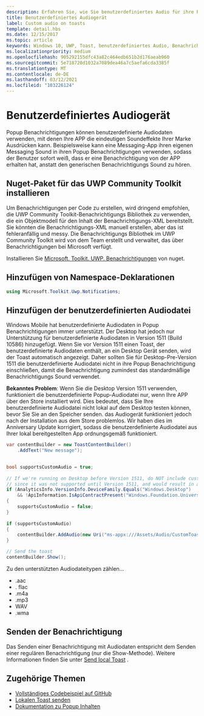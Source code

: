 ```yaml
---
description: Erfahren Sie, wie Sie benutzerdefiniertes Audio für ihre Popup Benachrichtigungen verwenden, damit Ihre APP die eindeutigen Soundeffekte Ihrer Marke Ausdrücken kann.
title: Benutzerdefiniertes Audiogerät
label: Custom audio on toasts
template: detail.hbs
ms.date: 12/15/2017
ms.topic: article
keywords: Windows 10, UWP, Toast, benutzerdefiniertes Audio, Benachrichtigung, Audio, Sound
ms.localizationpriority: medium
ms.openlocfilehash: 905292155dfc43a82c464edb651b2d176aeab960
ms.sourcegitcommit: 5e718720d1032a7089dea46a7c5aefa6cda3385f
ms.translationtype: MT
ms.contentlocale: de-DE
ms.lasthandoff: 03/12/2021
ms.locfileid: "103226124"
---
```

# <a name="custom-audio-on-toasts"></a>Benutzerdefiniertes Audiogerät

Popup Benachrichtigungen können benutzerdefinierte Audiodaten verwenden, mit denen Ihre APP die eindeutigen Soundeffekte Ihrer Marke Ausdrücken kann. Beispielsweise kann eine Messaging-App ihren eigenen Messaging Sound in ihren Popup Benachrichtigungen verwenden, sodass der Benutzer sofort weiß, dass er eine Benachrichtigung von der APP erhalten hat, anstatt den generischen Benachrichtigungs Sound zu hören.

## <a name="install-uwp-community-toolkit-nuget-package"></a>Nuget-Paket für das UWP Community Toolkit installieren

Um Benachrichtigungen per Code zu erstellen, wird dringend empfohlen, die UWP Community Toolkit-Benachrichtigungs Bibliothek zu verwenden, die ein Objektmodell für den Inhalt der Benachrichtigungs-XML bereitstellt. Sie könnten die Benachrichtigungs-XML manuell erstellen, aber das ist fehleranfällig und messy. Die Benachrichtigungs Bibliothek im UWP Community Toolkit wird von dem Team erstellt und verwaltet, das über Benachrichtigungen bei Microsoft verfügt.

Installieren Sie [Microsoft. Toolkit. UWP. Benachrichtigungen](https://www.nuget.org/packages/Microsoft.Toolkit.Uwp.Notifications/) von nuget.


## <a name="add-namespace-declarations"></a>Hinzufügen von Namespace-Deklarationen

```csharp
using Microsoft.Toolkit.Uwp.Notifications;
```


## <a name="add-the-custom-audio"></a>Hinzufügen der benutzerdefinierten Audiodatei

Windows Mobile hat benutzerdefinierte Audiodaten in Popup Benachrichtigungen immer unterstützt. Der Desktop hat jedoch nur Unterstützung für benutzerdefinierte Audiodaten in Version 1511 (Build 10586) hinzugefügt. Wenn Sie vor Version 1511 einen Toast, der benutzerdefinierte Audiodaten enthält, an ein Desktop Gerät senden, wird der Toast automatisch angezeigt. Daher sollten Sie für Desktop-Pre-Version 1511 die benutzerdefinierte Audiodatei nicht in ihre Popup Benachrichtigung einschließen, damit die Benachrichtigung zumindest das standardmäßige Benachrichtigungs Sound verwendet.

**Bekanntes Problem**: Wenn Sie die Desktop Version 1511 verwenden, funktioniert die benutzerdefinierte Popup-Audiodatei nur, wenn Ihre APP über den Store installiert wird. Dies bedeutet, dass Sie Ihre benutzerdefinierte Audiodatei nicht lokal auf dem Desktop testen können, bevor Sie Sie an den Speicher senden. das Audiogerät funktioniert jedoch nach der Installation aus dem Store problemlos. Wir haben dies im Anniversary Update korrigiert, sodass die benutzerdefinierte Audiodatei aus Ihrer lokal bereitgestellten App ordnungsgemäß funktioniert.

```csharp
var contentBuilder = new ToastContentBuilder()
    .AddText("New message");

    
bool supportsCustomAudio = true;
 
// If we're running on Desktop before Version 1511, do NOT include custom audio
// since it was not supported until Version 1511, and would result in a silent toast.
if (AnalyticsInfo.VersionInfo.DeviceFamily.Equals("Windows.Desktop")
    && !ApiInformation.IsApiContractPresent("Windows.Foundation.UniversalApiContract", 2))
{
    supportsCustomAudio = false;
}
 
if (supportsCustomAudio)
{
    contentBuilder.AddAudio(new Uri("ms-appx:///Assets/Audio/CustomToastAudio.m4a"));
}

// Send the toast
contentBuilder.Show();
```

Zu den unterstützten Audiodateitypen zählen...

- .aac
- . flac
- .m4a
- .mp3
- WAV
- .wma


## <a name="send-the-notification"></a>Senden der Benachrichtigung

Das Senden einer Benachrichtigung mit Audiodaten entspricht dem Senden einer regulären Benachrichtigung (nur die Show-Methode). Weitere Informationen finden Sie unter [Send local Toast](send-local-toast.md) .


## <a name="related-topics"></a>Zugehörige Themen

- [Vollständiges Codebeispiel auf GitHub](https://github.com/WindowsNotifications/quickstart-toast-with-custom-audio)
- [Lokalen Toast senden](send-local-toast.md)
- [Dokumentation zu Popup Inhalten](adaptive-interactive-toasts.md)
